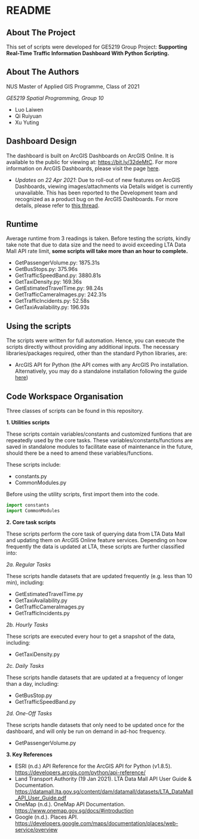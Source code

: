 # README


## About The Project
This set of scripts were developed for GE5219 Group Project: **Supporting Real-Time Traffic Information Dashboard With Python Scripting.**

## About The Authors
NUS Master of Applied GIS Programme, Class of 2021

*GE5219 Spatial Programming, Group 10*

* Luo Laiwen 
* Qi Ruiyuan 
* Xu Yuting 


## Dashboard Design
The dashboard is built on ArcGIS Dashboards on ArcGIS Online. It is available to the public for viewing at: https://bit.ly/32deMtC. For more information on ArcGIS Dashboards, please visit the page [here](https://www.esri.com/en-us/arcgis/products/arcgis-dashboards/overview#:~:text=ArcGIS%20Dashboards%20enables%20users%20to,visualizations%20on%20a%20single%20screen.&text=Dashboards%20are%20essential%20information%20products,component%20to%20your%20geospatial%20infrastructure.).

- *Updates on 22 Apr 2021*: Due to roll-out of new features on ArcGIS Dashboards, viewing images/attachments via Details widget is currently unavailable. This has been reported to the Development team and recognized as a product bug on the ArcGIS Dashboards. For more details, please refer to [this thread](https://community.esri.com/t5/dashboards-beta-ques-read-only/has-the-enable-media-in-the-details-block-changed-in-the/td-p/128522).


## Runtime
Average runtime from 3 readings is taken. 
Before testing the scripts, kindly take note that due to data size and the need to avoid exceeding LTA Data Mall API rate limit, **some scripts will take more than an hour to complete.**
- GetPassengerVolume.py: 1875.31s
- GetBusStops.py: 375.96s
- GetTrafficSpeedBand.py: 3880.81s
- GetTaxiDensity.py: 169.36s
- GetEstimatedTravelTime.py: 98.24s
- GetTrafficCameraImages.py: 242.31s
- GetTrafficIncidents.py: 52.58s
- GetTaxiAvailability.py: 196.93s

## Using the scripts
The scripts were written for full automation. Hence, you can execute the scripts directly without providing any additional inputs.
The necessary libraries/packages required, other than the standard Python libraries, are:
- ArcGIS API for Python (the API comes with any ArcGIS Pro installation. Alternatively, you may do a standalone installation following the guide [here](https://support.esri.com/en/technical-article/000022005))


## Code Workspace Organisation
Three classes of scripts can be found in this repository.

**1. Utilities scripts**

These scripts contain variables/constants and customized funtions that are repeatedly used by the core tasks. These variables/constants/functions are saved in standalone modules to facilitate ease of maintenance in the future, should there be a need to amend these variables/functions. 

These scripts include:
- constants.py
- CommonModules.py

Before using the utility scripts, first import them into the code.

```python
import constants
import CommonModules
```

**2. Core task scripts**

These scripts perform the core task of querying data from LTA Data Mall and updating them on ArcGIS Online feature services. Depending on how frequently the data is updated at LTA, these scripts are further classified into:


*2a. Regular Tasks*

These scripts handle datasets that are updated frequently (e.g. less than 10 min), including:
- GetEstimatedTravelTime.py
- GetTaxiAvailability.py
- GetTrafficCameraImages.py
- GetTrafficIncidents.py

*2b. Hourly Tasks*

These scripts are executed every hour to get a snapshot of the data, including:
- GetTaxiDensity.py

*2c. Daily Tasks*

These scripts handle datasets that are updated at a frequency of longer than a day, including:
- GetBusStop.py
- GetTrafficSpeedBand.py

*2d. One-Off Tasks*

These scripts handle datasets that only need to be updated once for the dashboard, and will only be run on demand in ad-hoc frequency. 
- GetPassengerVolume.py



**3. Key References**

- ESRI (n.d.) API Reference for the ArcGIS API for Python (v1.8.5). https://developers.arcgis.com/python/api-reference/
- Land Transport Authority (19 Jan 2021). LTA Data Mall API User Guide & Documentation. https://datamall.lta.gov.sg/content/dam/datamall/datasets/LTA_DataMall_API_User_Guide.pdf
- OneMap (n.d.). OneMap API Documentation. https://www.onemap.gov.sg/docs/#introduction
- Google (n.d.). Places API. https://developers.google.com/maps/documentation/places/web-service/overview 

